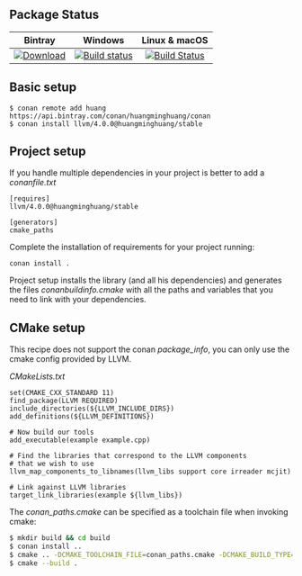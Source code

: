 ## Package Status

| Bintray | Windows | Linux & macOS |
|:--------:|:---------:|:-----------------:|
|[![Download](https://api.bintray.com/packages/huangminghuang/conan/llvm%3Ahuangminghuang/images/download.svg) ](https://bintray.com/huangminghuang/conan/llvm%3Ahuangminghuang/_latestVersion)|[![Build status](https://ci.appveyor.com/api/projects/status/github/huangminghuang/conan-llvm?svg=true)](https://ci.appveyor.com/project/huangminghuang/conan-llvm)|[![Build Status](https://travis-ci.com/huangminghuang/conan-llvm.svg?branch=master)](https://travis-ci.com/huangminghuang/conan-llvm)|


## Basic setup

    $ conan remote add huang https://api.bintray.com/conan/huangminghuang/conan 
    $ conan install llvm/4.0.0@huangminghuang/stable
    
## Project setup

If you handle multiple dependencies in your project is better to add a *conanfile.txt*
    
    [requires]
    llvm/4.0.0@huangminghuang/stable
    
    [generators]
    cmake_paths

Complete the installation of requirements for your project running:

    conan install . 

Project setup installs the library (and all his dependencies) and generates the files *conanbuildinfo.cmake* with all the 
paths and variables that you need to link with your dependencies.

## CMake setup

This recipe does not support the conan *package_info*, you can only use the cmake config provided by LLVM.

*CMakeLists.txt*

    set(CMAKE_CXX_STANDARD 11)
    find_package(LLVM REQUIRED)
    include_directories(${LLVM_INCLUDE_DIRS})
    add_definitions(${LLVM_DEFINITIONS})

    # Now build our tools
    add_executable(example example.cpp)

    # Find the libraries that correspond to the LLVM components
    # that we wish to use
    llvm_map_components_to_libnames(llvm_libs support core irreader mcjit)

    # Link against LLVM libraries
    target_link_libraries(example ${llvm_libs})
 

The *conan_paths.cmake* can be specified as a toolchain file when invoking cmake:

```bash
$ mkdir build && cd build
$ conan install ..
$ cmake .. -DCMAKE_TOOLCHAIN_FILE=conan_paths.cmake -DCMAKE_BUILD_TYPE=Release
$ cmake --build .
```




